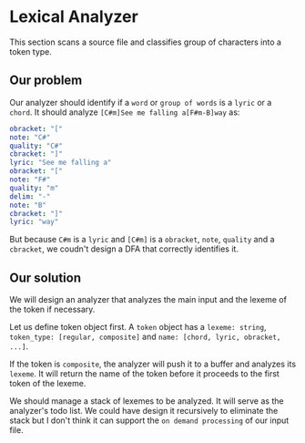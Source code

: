 # Lexical Analyzer
This section scans a source file and classifies group of characters into a token type.

## Our problem
Our analyzer should identify if a ```word``` or ```group of words``` is a ```lyric``` or a ```chord```.
It should analyze ```[C#m]See me falling a[F#m-B]way``` as:
``` yml
obracket: "["
note: "C#"
quality: "C#"
cbracket: "]"
lyric: "See me falling a"
obracket: "["
note: "F#"
quality: "m"
delim: "-"
note: "B"
cbracket: "]"
lyric: "way"
```
But because ```C#m``` is a ```lyric``` and ```[C#m]``` is a ```obracket```, ```note```, ```quality``` and a ```cbracket```, we coudn't design a DFA that correctly identifies it.

## Our solution
We will design an analyzer that analyzes the main input and the lexeme of the token if necessary.

Let us define token object first. A ```token``` object has a ```lexeme: string```, ```token_type: [regular, composite]``` and ```name: [chord, lyric, obracket, ...]```.

If the token is ```composite```, the analyzer will push it to a buffer and analyzes its ```lexeme```. It will return the name of the token before it proceeds to the first token of the lexeme.

We should manage a stack of lexemes to be analyzed. It will serve as the analyzer's todo list. We could have design it recursively to eliminate the stack but I don't think it can support the ```on demand processing``` of our input file. 
